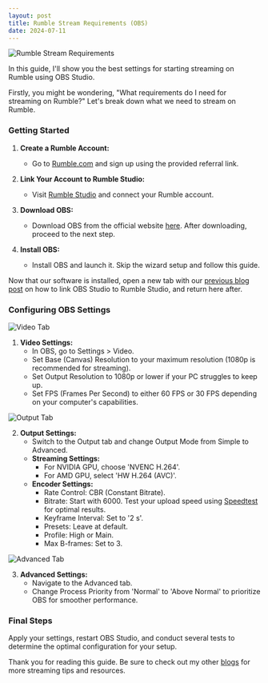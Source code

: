 ```yaml
---
layout: post
title: Rumble Stream Requirements (OBS)
date: 2024-07-11
---
```


![Rumble Stream Requirements](/images/Post-Thumbnails/Rumble_Stream_Requirements.png)

In this guide, I'll show you the best settings for starting streaming on Rumble using OBS Studio.

Firstly, you might be wondering, "What requirements do I need for streaming on Rumble?" Let's break down what we need to stream on Rumble.

### Getting Started

1. **Create a Rumble Account:**
   - Go to [Rumble.com](https://rumble.com/register/tinyplayerss1) and sign up using the provided referral link.

2. **Link Your Account to Rumble Studio:**
   - Visit [Rumble Studio](https://studio.rumble.com) and connect your Rumble account.

3. **Download OBS:**
   - Download OBS from the official website [here](https://obsproject.com). After downloading, proceed to the next step.

4. **Install OBS:**
   - Install OBS and launch it. Skip the wizard setup and follow this guide.

Now that our software is installed, open a new tab with our [previous blog post](https://tinyplayerss.github.io/How-to-use-Rumble-Studio-with-OBS/) on how to link OBS Studio to Rumble Studio, and return here after.

### Configuring OBS Settings

![Video Tab](/images/Rumble-Stream-Requirements-images/Video_Tab.png)

1. **Video Settings:**
   - In OBS, go to Settings > Video.
   - Set Base (Canvas) Resolution to your maximum resolution (1080p is recommended for streaming).
   - Set Output Resolution to 1080p or lower if your PC struggles to keep up.
   - Set FPS (Frames Per Second) to either 60 FPS or 30 FPS depending on your computer's capabilities.

![Output Tab](/images/Rumble-Stream-Requirements-images/Output_Tab.png)

2. **Output Settings:**
   - Switch to the Output tab and change Output Mode from Simple to Advanced.
   - **Streaming Settings:**
     - For NVIDIA GPU, choose 'NVENC H.264'.
     - For AMD GPU, select 'HW H.264 (AVC)'.
   - **Encoder Settings:**
     - Rate Control: CBR (Constant Bitrate).
     - Bitrate: Start with 6000. Test your upload speed using [Speedtest](https://speedtest.net) for optimal results.
     - Keyframe Interval: Set to '2 s'.
     - Presets: Leave at default.
     - Profile: High or Main.
     - Max B-frames: Set to 3.

![Advanced Tab](/images/Rumble-Stream-Requirements-images/Advanced_Tab.png)

3. **Advanced Settings:**
   - Navigate to the Advanced tab.
   - Change Process Priority from 'Normal' to 'Above Normal' to prioritize OBS for smoother performance.

### Final Steps

Apply your settings, restart OBS Studio, and conduct several tests to determine the optimal configuration for your setup.

Thank you for reading this guide. Be sure to check out my other [blogs](https://tinyplayerss.github.io) for more streaming tips and resources.
